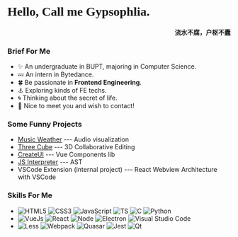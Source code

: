 <link rel="stylesheet" href="./css/index.css">

<div style="font-family: moreland">
  <h1>Hello, Call me Gypsophlia.</h1>
  <h4 align="right">流水不腐，户枢不蠹</h4>
</div>

### Brief For Me

- :sparkles: An undergraduate in BUPT, majoring in Computer Science.
- :zzz: An intern in Bytedance.
- :four_leaf_clover: Be passionate in **Frontend Engineering**.
- :anchor: Exploring kinds of FE techs.
- :cyclone: Thinking about the secret of life.
- :love_letter: Nice to meet you and wish to contact!

### Some Funny Projects

- [Music Weather](https://gitee.com/KamenRider41/alibabawudao) --- Audio visualization
- [Three Cube](https://gitee.com/gypsophlia/three-cube) --- 3D Collaborative Editing
- [CreateUI](https://github.com/MrPluto0/CreateUI) --- Vue Components lib
- [JS Interpreter](https://github.com/MrPluto0/js-interpreter) --- AST
- VSCode Extension (internal project) --- React Webview Architecture with VSCode

### Skills For Me

- ![HTML5](https://img.shields.io/badge/html5-%23E34F26.svg?style=for-the-badge&logo=html5&logoColor=white) ![CSS3](https://img.shields.io/badge/css3-%231572B6.svg?style=for-the-badge&logo=css3&logoColor=white) ![JavaScript](https://img.shields.io/badge/javascript-%23323330.svg?style=for-the-badge&logo=javascript&logoColor=%23F7DF1E) ![TS](https://img.shields.io/badge/TypeScript-007ACC?style=for-the-badge&logo=typescript&logoColor=white) ![C](https://img.shields.io/badge/C-00599C?style=for-the-badge&logo=c&logoColor=white) ![Python](https://img.shields.io/badge/Python-FFD43B?style=for-the-badge&logo=python&logoColor=blue)
- ![VueJs](https://img.shields.io/badge/Vue.js-35495E?style=for-the-badge&logo=vuedotjs&logoColor=4FC08D) ![React](https://img.shields.io/badge/React-20232A?style=for-the-badge&logo=react&logoColor=61DAFB) ![Node](https://img.shields.io/badge/Node.js-339933?style=for-the-badge&logo=nodedotjs&logoColor=white) ![Electron](https://img.shields.io/badge/Electron-2B2E3A?style=for-the-badge&logo=electron&logoColor=9FEAF9) ![Visual Studio Code](https://img.shields.io/badge/Vscode%20Extensions-0078d7.svg?style=for-the-badge&logo=visual-studio-code&logoColor=white)
- ![Less](https://img.shields.io/badge/less-2B4C80?style=for-the-badge&logo=less&logoColor=white) ![Webpack](https://img.shields.io/badge/Webpack-8DD6F9?style=for-the-badge&logo=Webpack&logoColor=white) ![Quasar](https://img.shields.io/badge/Quasar-1976D2?style=for-the-badge&logo=quasar&logoColor=white) ![Jest](https://img.shields.io/badge/-jest-%23C21325?style=for-the-badge&logo=jest&logoColor=white) ![Qt](https://img.shields.io/badge/Qt-41CD52?style=for-the-badge&logo=qt&logoColor=white)


